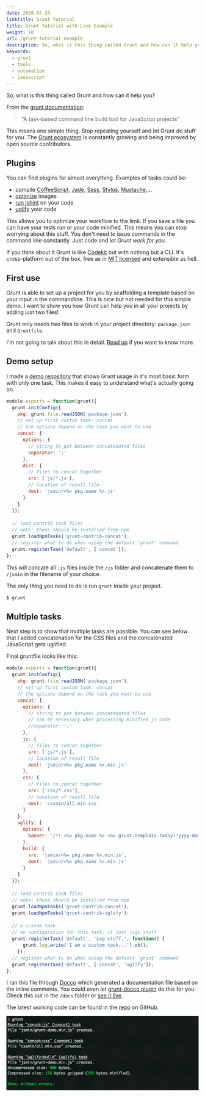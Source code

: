 ```yaml
---
date: 2020-07-25
linktitle: Grunt Tutorial
title: Grunt Tutorial with Live Example
weight: 10
url: /grunt-tutorial-example
description: So, what is this thing called Grunt and how can it help you?
keywords:
  - grunt
  - tools
  - automation
  - javascript
---
```

<meta property="og:image" content="https://tutswiki.com/img/tutswiki-logo.png"/>
<meta name="twitter:card" content="summary" />
<meta name="twitter:title" content="Grunt Tutorial with Live Example" />
<meta name=”twitter:description” content="So, what is this thing called Grunt and how can it help you?" />

So, what is this thing called Grunt and how can it help you?

From the [grunt documentation](https://gruntjs.com/):

> “A task-based command line build tool for JavaScript projects”

This means one simple thing. Stop repeating yourself and let Grunt do stuff for you. The [Grunt ecosystem](https://gruntjs.com/plugins) is constantly growing and being improved by open source contributors.

<script async src="https://pagead2.googlesyndication.com/pagead/js/adsbygoogle.js"></script>
<ins class="adsbygoogle"
     style="display:block; text-align:center;"
     data-ad-layout="in-article"
     data-ad-format="fluid"
     data-ad-client="ca-pub-9878675755379402"
     data-ad-slot="5842766387"></ins>
<script>
     (adsbygoogle = window.adsbygoogle || []).push({});
</script>

## Plugins

You can find plugins for almost everything. Examples of tasks could be:

- compile [CoffeeScript](https://npmjs.org/package/grunt-contrib-coffee), [Jade](https://npmjs.org/package/grunt-contrib-jade), [Sass](https://npmjs.org/package/grunt-contrib-sass), [Stylus](https://npmjs.org/package/grunt-contrib-stylus), [Mustache](https://npmjs.org/package/grunt-mustache),…
- [optimize](https://www.npmjs.com/package/grunt-contrib-imagemin) images
- [run jshint](https://www.npmjs.com/package/grunt-contrib-jshint) on your code
- [uglify](https://npmjs.org/package/grunt-contrib-uglify) your code

This allows you to optimize your workflow to the limit.
If you save a file you can have your tests run or your code minified.
This means you can stop worrying about this stuff. You don't need to issue commands in the command line constantly. Just code and _let Grunt work for you_.

If you think about it Grunt is like [Codekit](http://incident57.com/codekit/) but with nothing but a CLI.
It's cross-platform out of the box, free as in [MIT licensed](https://github.com/gruntjs/grunt/blob/master/LICENSE-MIT) and extensible as hell.

## First use
Grunt is able to set up a project for you by scaffolding a template based on your input in the commandline. This is nice but not needed for this simple demo. I want to show you how Grunt can help you in all your projects by adding just two files!

Grunt only needs two files to work in your project directory: ```package.json``` and ```Gruntfile```.

I'm not going to talk about this in detail. [Read up](http://gruntjs.com/getting-started) if you want to know more.

## Demo setup
I made a [demo repository](https://github.com/chankeypathak/grunt-tutorial) that shows Grunt usage in it's most basic form with only one task. This makes it easy to understand what's actually going on.

```javascript
module.exports = function(grunt){
  grunt.initConfig({
	pkg: grunt.file.readJSON('package.json'),
	// set up first custom task: concat
	// the options depend on the task you want to use
	concat: {
	  options: {
		// string to put between concatenated files
		separator: ';'
	  },
	  dist: {
		// files to concat together
		src: ['js/*.js'],
		// location of result file
		dest: 'jsmin/<%= pkg.name %>.js'
	  }
	}
  });

  // load contrib task files
  // note: these should be installed from npm
  grunt.loadNpmTasks('grunt-contrib-concat');
  // register what to do when using the default 'grunt' command
  grunt.registerTask('default', ['concat']);
};
```

This will concate all `.js` files inside the `/js` folder and concatenate them to `/jsmin` in the filename of your choice.

The only thing you need to do is run `grunt` inside your project.

```bash
$ grunt
```

## Multiple tasks

Next step is to show that multiple tasks are possible. You can see below that I added concatenation for the CSS files and the concatenated JavaScript gets uglified.

Final gruntfile looks like this:

```javascript
module.exports = function(grunt){
  grunt.initConfig({
	pkg: grunt.file.readJSON('package.json'),
	// set up first custom task: concat
	// the options depend on the task you want to use
	concat: {
	  options: {
		// string to put between concatenated files
		// can be necessary when processing minified js code
		//separator: ';'
	  },
	  js: {
		// files to concat together
		src: ['js/*.js'],
		// location of result file
		dest: 'jsmin/<%= pkg.name %>.min.js'
	  },
	  css: {
		// files to concat together
		src: ['css/*.css'],
		// location of result file
		dest: 'cssmin/all.min.css'
	  }
	},
	uglify: {
	  options: {
		banner: '/*! <%= pkg.name %> <%= grunt.template.today("yyyy-mm-dd") %> */\n'
	  },
	  build: {
		src: 'jsmin/<%= pkg.name %>.min.js',
		dest: 'jsmin/<%= pkg.name %>.min.js'
	  }
	}
  });

  // load contrib task files
  // note: these should be installed from npm
  grunt.loadNpmTasks('grunt-contrib-concat');
  grunt.loadNpmTasks('grunt-contrib-uglify');

  // a custom task
  // no configuration for this task, it just logs stuff
  grunt.registerTask('default', 'Log stuff.', function() {
	  grunt.log.write('I am a custom task...').ok();
	});
  // register what to do when using the default 'grunt' command
  grunt.registerTask('default', ['concat', 'uglify']);
};
```

I ran this file through [Docco](http://jashkenas.github.com/docco/) which generated a documentation file based on the inline comments. You could even let [grunt-docco plugin](https://github.com/DavidSouther/grunt-docco) do this for you. Check this out in the `/docs` folder or [see it live](https://github.com/chankeypathak/grunt-tutorial/blob/master/docs/Gruntfile.html).

The latest working code can be found in the [repo](https://github.com/chankeypathak/grunt-tutorial/) on GitHub.

![grunt command in terminal](https://raw.githubusercontent.com/chankeypathak/grunt-tutorial/master/screenshot.png)
